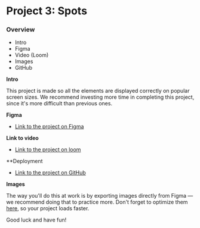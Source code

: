 # Project 3: Spots

### Overview

- Intro
- Figma
- Video (Loom)
- Images
- GitHub

**Intro**

This project is made so all the elements are displayed correctly on popular screen sizes. We recommend investing more time in completing this project, since it's more difficult than previous ones.

**Figma**

- [Link to the project on Figma](https://www.figma.com/design/p7amENvGmugKHfrOif5p1E/Sprint-5-Project-Spots---March-2025?node-id=51-221&t=zJ2bXNsXpOBzuU4R-0)

**Link to video**

- [Link to the project on loom](https://www.loom.com/share/6c7081e4059743cbbffe782db0fedebd?sid=01101454-dcd2-4f47-a637-7249af325d65)

**Deployment 

- [Link to the project on GitHub](https://tarriebrown1.github.io/se_project_spots/
)

**Images**

The way you'll do this at work is by exporting images directly from Figma — we recommend doing that to practice more. Don't forget to optimize them [here](https://tinypng.com/), so your project loads faster.

Good luck and have fun!
